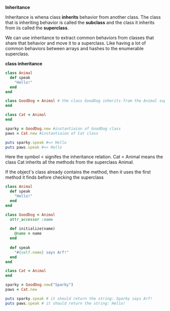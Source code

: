 __Inheritance__

Inheritance is whena class __inherits__ behavior from another class. The class that is inheriting behavior is called the __subclass__ and the class it inherits from iis called the __superclass__.

We can use inheritance to extract common behaviors from classes that share that behavior and move it to a superclass. Like having a lot of common behaviors between arrays and hashes to the enumerable superclass.

__class inheritance__

```ruby
class Animal
  def speak
    "Hello!"
  end
end

class GoodDog < Animal # the class GoodDog inherits from the Animal superclass
end

class Cat < Animal
end

sparky = GoodDog.new #instantiaion of GoodDog class
paws = Cat.new #instantiaion of Cat class

puts sparky.speak #=> Hello
puts paws.speak #=> Hello
```

Here the symbol < signifes the inheritance relation. Cat < Animal means the class Cat inherits all the methods from the superclass Animal. 

If the object's class already contains the method, then it uses the first method it finds before checking the superclass

```ruby
class Animal
  def speak
    "Hello!"
  end
end

class GoodDog < Animal
  attr_accessor :name
  
  def initialize(name)
    @name = name
  end
  
  def speak
    "#{self.name} says Arf!"
  end
end

class Cat < Animal
end

sparky = GoodDog.new("Sparky")
paws = Cat.new

puts sparky.speak # it should return the string: Sparky says Arf!
puts paws.speak # it should return the string: Hello!
```

